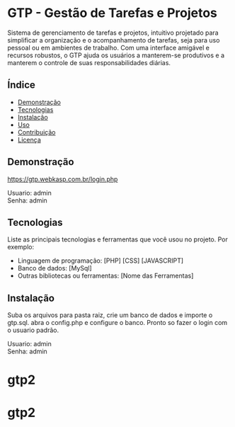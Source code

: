 # GTP - Gestão de Tarefas e Projetos

Sistema de gerenciamento de tarefas e projetos, intuitivo projetado para simplificar a organização e o acompanhamento de tarefas, seja para uso pessoal ou em ambientes de trabalho. Com uma interface amigável e recursos robustos, o GTP ajuda os usuários a manterem-se produtivos e a manterem o controle de suas responsabilidades diárias.

## Índice

- [Demonstração](#demonstração)
- [Tecnologias](#tecnologias)
- [Instalação](#instalação)
- [Uso](#uso)
- [Contribuição](#contribuição)
- [Licença](#licença)

## Demonstração

https://gtp.webkasp.com.br/login.php

Usuario: admin  
Senha: admin

## Tecnologias

Liste as principais tecnologias e ferramentas que você usou no projeto. Por exemplo:

- Linguagem de programação: [PHP] [CSS] [JAVASCRIPT]
- Banco de dados: [MySql]
- Outras bibliotecas ou ferramentas: [Nome das Ferramentas]

## Instalação

Suba os arquivos para pasta raiz, crie um banco de dados e importe o gtp.sql.
abra o config.php e configure o banco. 
Pronto so fazer o login com o usuario padrão.

Usuario: admin  
Senha: admin
# gtp2
# gtp2
